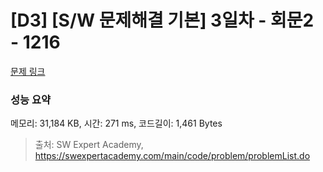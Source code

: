 # [D3] [S/W 문제해결 기본] 3일차 - 회문2 - 1216 

[문제 링크](https://swexpertacademy.com/main/code/problem/problemDetail.do?contestProbId=AV14Rq5aABUCFAYi) 

### 성능 요약

메모리: 31,184 KB, 시간: 271 ms, 코드길이: 1,461 Bytes



> 출처: SW Expert Academy, https://swexpertacademy.com/main/code/problem/problemList.do